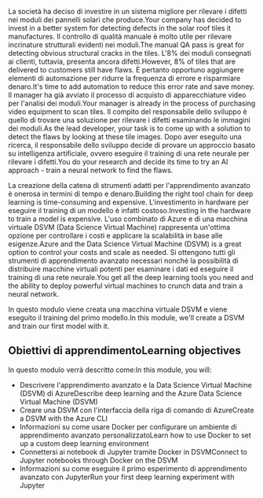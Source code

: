 <span data-ttu-id="3da6e-101">La società ha deciso di investire in un sistema migliore per rilevare i difetti nei moduli dei pannelli solari che produce.</span><span class="sxs-lookup"><span data-stu-id="3da6e-101">Your company has decided to invest in a better system for detecting defects in the solar roof tiles it manufactures.</span></span> <span data-ttu-id="3da6e-102">Il controllo di qualità manuale è molto utile per rilevare incrinature strutturali evidenti nei moduli.</span><span class="sxs-lookup"><span data-stu-id="3da6e-102">The manual QA pass is great for detecting obvious structural cracks in the tiles.</span></span> <span data-ttu-id="3da6e-103">L'8% dei moduli consegnati ai clienti, tuttavia, presenta ancora difetti.</span><span class="sxs-lookup"><span data-stu-id="3da6e-103">However, 8% of tiles that are delivered to customers still have flaws.</span></span> <span data-ttu-id="3da6e-104">È pertanto opportuno aggiungere elementi di automazione per ridurre la frequenza di errore e risparmiare denaro.</span><span class="sxs-lookup"><span data-stu-id="3da6e-104">It's time to add automation to reduce this error rate and save money.</span></span> <span data-ttu-id="3da6e-105">Il manager ha già avviato il processo di acquisto di apparecchiature video per l'analisi dei moduli.</span><span class="sxs-lookup"><span data-stu-id="3da6e-105">Your manager is already in the process of purchasing video equipment to scan tiles.</span></span> <span data-ttu-id="3da6e-106">Il compito del responsabile dello sviluppo è quello di trovare una soluzione per rilevare i difetti esaminando le immagini dei moduli.</span><span class="sxs-lookup"><span data-stu-id="3da6e-106">As the lead developer, your task is to come up with a solution to detect the flaws by looking at these tile images.</span></span> <span data-ttu-id="3da6e-107">Dopo aver eseguito una ricerca, il responsabile dello sviluppo decide di provare un approccio basato su intelligenza artificiale, ovvero eseguire il training di una rete neurale per rilevare i difetti.</span><span class="sxs-lookup"><span data-stu-id="3da6e-107">You do your research and decide its time to try an AI approach - train a neural network to find the flaws.</span></span> 

<span data-ttu-id="3da6e-108">La creazione della catena di strumenti adatti per l'apprendimento avanzato è onerosa in termini di tempo e denaro.</span><span class="sxs-lookup"><span data-stu-id="3da6e-108">Building the right tool chain for  deep learning is time-consuming and expensive.</span></span> <span data-ttu-id="3da6e-109">L'investimento in hardware per eseguire il training di un modello è infatti costoso.</span><span class="sxs-lookup"><span data-stu-id="3da6e-109">Investing in the hardware to train a model is expensive.</span></span> <span data-ttu-id="3da6e-110">L'uso combinato di Azure e di una macchina virtuale DSVM (Data Science Virtual Machine) rappresenta un'ottima opzione per controllare i costi e applicare la scalabilità in base alle esigenze.</span><span class="sxs-lookup"><span data-stu-id="3da6e-110">Azure and the Data Science Virtual Machine (DSVM) is a great option to control your costs and scale as needed.</span></span> <span data-ttu-id="3da6e-111">Si ottengono tutti gli strumenti di apprendimento avanzato necessari nonché la possibilità di distribuire macchine virtuali potenti per esaminare i dati ed eseguire il training di una rete neurale.</span><span class="sxs-lookup"><span data-stu-id="3da6e-111">You get all the deep learning tools you need and the ability to deploy powerful virtual machines to crunch data and train a neural network.</span></span>  

<span data-ttu-id="3da6e-112">In questo modulo viene creata una macchina virtuale DSVM e viene eseguito il training del primo modello.</span><span class="sxs-lookup"><span data-stu-id="3da6e-112">In this module, we'll create a DSVM and train our first model with it.</span></span> 

## <a name="learning-objectives"></a><span data-ttu-id="3da6e-113">Obiettivi di apprendimento</span><span class="sxs-lookup"><span data-stu-id="3da6e-113">Learning objectives</span></span>

<span data-ttu-id="3da6e-114">In questo modulo verrà descritto come:</span><span class="sxs-lookup"><span data-stu-id="3da6e-114">In this module, you will:</span></span>

  - <span data-ttu-id="3da6e-115">Descrivere l'apprendimento avanzato e la Data Science Virtual Machine (DSVM) di Azure</span><span class="sxs-lookup"><span data-stu-id="3da6e-115">Describe deep learning and the Azure Data Science Virtual Machine (DSVM)</span></span>
  - <span data-ttu-id="3da6e-116">Creare una DSVM con l'interfaccia della riga di comando di Azure</span><span class="sxs-lookup"><span data-stu-id="3da6e-116">Create a DSVM with the Azure CLI</span></span>
  - <span data-ttu-id="3da6e-117">Informazioni su come usare Docker per configurare un ambiente di apprendimento avanzato personalizzato</span><span class="sxs-lookup"><span data-stu-id="3da6e-117">Learn how to use Docker to set up a custom deep learning environment</span></span>
  - <span data-ttu-id="3da6e-118">Connettersi ai notebook di Jupyter tramite Docker in DSVM</span><span class="sxs-lookup"><span data-stu-id="3da6e-118">Connect to Jupyter notebooks through Docker on the DSVM</span></span>
  - <span data-ttu-id="3da6e-119">Informazioni su come eseguire il primo esperimento di apprendimento avanzato con Jupyter</span><span class="sxs-lookup"><span data-stu-id="3da6e-119">Run your first deep learning experiment with Jupyter</span></span>